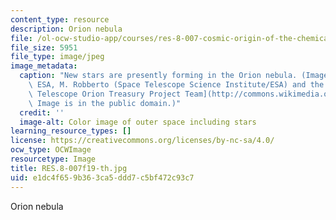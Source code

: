 ```yaml
---
content_type: resource
description: Orion nebula
file: /ol-ocw-studio-app/courses/res-8-007-cosmic-origin-of-the-chemical-elements-fall-2019/e1dc4f659b363ca5ddd7c5bf472c93c7_RES.8-007f19-th.jpg
file_size: 5951
file_type: image/jpeg
image_metadata:
  caption: "New stars are presently forming in the Orion nebula. (Image by\_[NASA,\
    \ ESA, M. Robberto (Space Telescope Science Institute/ESA) and the Hubble Space\
    \ Telescope Orion Treasury Project Team](http://commons.wikimedia.org/w/index.php?curid=1164360).\
    \ Image is in the public domain.)"
  credit: ''
  image-alt: Color image of outer space including stars
learning_resource_types: []
license: https://creativecommons.org/licenses/by-nc-sa/4.0/
ocw_type: OCWImage
resourcetype: Image
title: RES.8-007f19-th.jpg
uid: e1dc4f65-9b36-3ca5-ddd7-c5bf472c93c7
---
```

Orion nebula